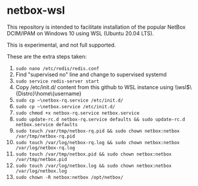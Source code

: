 # netbox-wsl

This repository is intended to facilitate installation of the popular NetBox DCIM/IPAM on Windows 10 using WSL (Ubuntu 20.04 LTS).

This is experimental, and not full supported.

These are the extra steps taken:

1. `sudo nano /etc/redis/redis.conf`
2. Find "supervised no" line and change to supervised systemd
3. `sudo service redis-server start`
4. Copy /etc/init.d/ content from this github to WSL instance using \\\wsl$\\{Distro}\home\\{username}
5. `sudo cp ~\netbox-rq.service /etc/init.d/`
6. `sudo cp ~\netbox.service /etc/init.d/`
7. `sudo chmod +x netbox-rq.service netbox.service`
8. `sudo update-rc.d netbox-rq.service defaults && sudo update-rc.d netbox.service defaults`
9. `sudo touch /var/tmp/netbox-rq.pid && sudo chown netbox:netbox /var/tmp/netbox-rq.pid`
10. `sudo touch /var/log/netbox-rq.log && sudo chown netbox:netbox /var/log/netbox-rq.log`
11. `sudo touch /var/tmp/netbox.pid && sudo chown netbox:netbox /var/tmp/netbox.pid`
12. `sudo touch /var/log/netbox.log && sudo chown netbox:netbox /var/log/netbox.log`
13. `sudo chown -R netbox:netbox /opt/netbox/`
